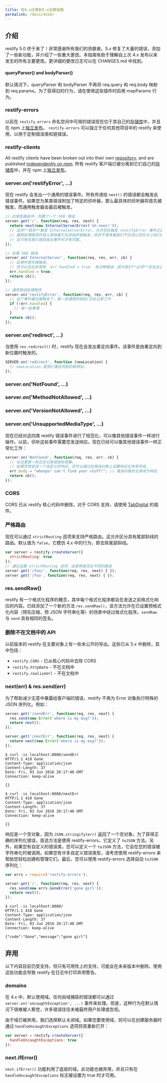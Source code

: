 ```yaml
---
title: 将4.x迁移到5.x迁移指南
permalink: /docs/4to5/
---
```


## 介绍

restify 5.0 终于来了！非常感谢所有我们的贡献者。5.x 修复了大量的错误，添加了一些新功能，并介绍了一些重大更改。本指南有助于理解自上次 4.x 发布以来发生的所有主要更改。更详细的更改日志可以在 CHANGES.md 中找到。

#### queryParser() and bodyParser()

默认情况下，queryParser 和 bodyParser 不再将 req.query 和 req.body 映射到 req.params。为了获得旧的行为，请在使用这些插件时启用 mapParams 行为。

### restify-errors

以前在 `restify.errors` 命名空间中可用的错误现在位于其自己的[存储库](https://github.com/restify/errors)中，并且在 npm 上[独立发布](https://www.npmjs.com/package/restify-errors)。
`restify-errors` 可以独立于任何其他项目中的 restify 来使用，以用于定制错误类和链错误。

### restify-clients

All restify clients have been broken out into their own
[repository](https://github.com/restify/clients), and are published
[independently on npm](https://www.npmjs.com/package/restify-clients).
所有 restify 客户端已被分离到它们自己的[存储库](https://github.com/restify/clients)中，并在 npm 上[独立发布](https://www.npmjs.com/package/restify-clients)。

### server.on('restifyError', ...)

现在 restify 会发出一个通用的错误事件。所有传递给 `next()` 的错误都会触发此错误事件。如果您为某类错误附加了特定的侦听器，那么最具体的侦听器将首先被触发，而通用触发器会最后被触发。

```javascript
// 在某些路由中，创建了一个 500 错误
server.get('/', function(req, res, next) {
  return next(new InternalServerError('oh noes!'));
  // 这将**首先**触发 InternalServerError，允许您在触发 restifyError 事件之前以某种方式处理它。
  // 通用处理程序的语义意味着它应该始终被触发，但并不意味着我们不应该让您在关心他们的错误处理程序中首先处理它。
  // 这只有在我们连续发出事件时才有可能。
});

// 处理 500 错误
server.on('InternalServer', function(req, res, err, cb) {
  // 此事件首先被触发。
  // 您可以在此处使用 `err.handled = true` 来注释错误，因为我们**必须**总在这之后触发通用的处理程序。
  err.handled = true;
  return cb();
});

// 通用错误处理程序
server.on('restifyError', function(req, res, err, cb) {
  // 这个事件最后被触发了。做一些通用的指标/日志记录工作
  if (!err.handled) {
    // 做一些事情
  }
  return cb();
});
```

### server.on('redirect', ...)

当使用 `res.redirect()` 时，restify 现在会发出重定向事件。该事件是由重定向到新位置时触发的。

```javascript
SERVER.on('redirect', function (newLocation) {
  // newLocation 是我们重定向到的新网址。
});
```

### server.on('NotFound', ...)
### server.on('MethodNotAllowed', ...)
### server.on('VersionNotAllowed', ...)
### server.on('UnsupportedMediaType', ...)

现在已经对这四类 restify 错误事件进行了规范化，可以像其他错误事件一样进行操作。以前，侦听这些事件需要您发送响应。现在已经可以像其他错误事件一样正常化工作：

```javascript
server.on('NotFound', function(req, res, err, cb) {
  // 在这里做一些日志记录或指标收集。
  // 如果您想发送一个自定义的响应，您可以通过在错误对象上设置响应主体来完成。
  err.body = "whoops! can't find your stuff!"; // 错误对象的主体成为响应
  return cb();
});
```

### CORS

CORS 已从 restify 核心代码中删除。对于 CORS 支持，请使用 [TabDigital](https://github.com/TabDigital/restify-cors-middleware) 的插件。

### 严格路由

现在可以通过 `strictRouting` 选项来支持严格路由。这允许区分具有尾部斜线的路由。默认值为 `false`，它模仿 4.x 中的行为，即去除尾部斜线。

```javascript
var server = restify.createServer({
  strictRouting: true
});
// 通过设置 strictRouting 选项，这是两条完全不同的路由
server.get('/foo/', function(req, res, next) { });
server.get('/foo', function(req, res, next) { });
```

### res.sendRaw()

restify 有一个格式化程序的概念，其中每个格式化程序都会在发送之前格式化响应的内容。已经添加了一个新的方法 `res.sendRaw()`，该方法允许在已设置预格式化内容（预先压缩，预 JSON 字符串化等）的场景中绕过格式化程序。`sendRaw` 与 `send` 具有相同的签名。

### 删除不在文档中的 API

以前版本的 restify 在主要对象上有一些未公开的导出。这些已从 5.x 中删除，其中包括：

* `restify.CORS` - 已从核心代码中去除 CORS
* `restify.httpDate` - 不在文档中
* `restify.realizeUrl` - 不在文档中

### next(err) & res.send(err)

为了帮助减少无意中暴露给客户端的错误，restify 不再为 Error 对象执行特殊的 JSON 序列化。例如：

```javascript
server.get('/sendErr', function(req, res, next) {
  res.send(new Error('where is my msg?'));
  return next();
});

server.get('/nextErr', function(req, res, next) {
  return next(new Error('where is my msg?'));
});
```

```shell
$ curl -is localhost:8080/sendErr
HTTP/1.1 410 Gone
Content-Type: application/json
Content-Length: 37
Date: Fri, 03 Jun 2016 20:17:48 GMT
Connection: keep-alive

{}

$ curl -is localhost:8080/nextErr
HTTP/1.1 410 Gone
Content-Type: application/json
Content-Length: 37
Date: Fri, 03 Jun 2016 20:17:48 GMT
Connection: keep-alive

{}
```

响应是一个空对象，因为 `JSON.stringify(err)` 返回了一个空对象。为了获得正确的序列化错误，首选方法是使用 restify-errors，它定义了 `toJSON` 方法。另外，如果您有自定义的错误类，您可以定义一个 `toJSON` 方法，它会在您的错误被字符串化时被调用。如果您有许多自定义错误类型，请考虑使用 restify-errors 来帮助您轻松创建和管理它们。最后，您可以使用 restify-errors 选择自动 `toJSON` 序列化：

```javascript
var errs = require('restify-errors');

server.get('/', function(req, res, next) {
  res.send(new errs.GoneError('gone girl'));
  return next();
});
```

```shell
$ curl -is localhost:8080/
HTTP/1.1 410 Gone
Content-Type: application/json
Content-Length: 37
Date: Fri, 03 Jun 2016 20:17:48 GMT
Connection: keep-alive

{"code":"Gone","message":"gone girl"}
```

## 弃用

以下内容目前仍受支持，但只有可用性上的支持，可能会在未来版本中删除。使用这些功能会导致 restify 在日志中打印弃用警告。

### domains

在 4.x 中，默认使用域。任何由域捕获的错误都可以通过 `server.on('uncaughtException', ...)` 事件来处理。但是，这种行为在默认情况下很难被人察觉，许多错误往往未被最终用户处理或忽视。

由于域已被弃用，我们选择默认关闭域。如果您要使用域，则可以在创建服务器时通过 `handleUncaughtExceptions` 选项将其重新打开：

```javascript
var server = restify.createServer({
  handleUncaughtExceptions: true
});
```

### next.ifError()

`next.ifError()` 功能利用了底层的域。此功能也被弃用，并且只有在 `handleUncaughtExceptions` 标志被设置为 true 时才可用。
